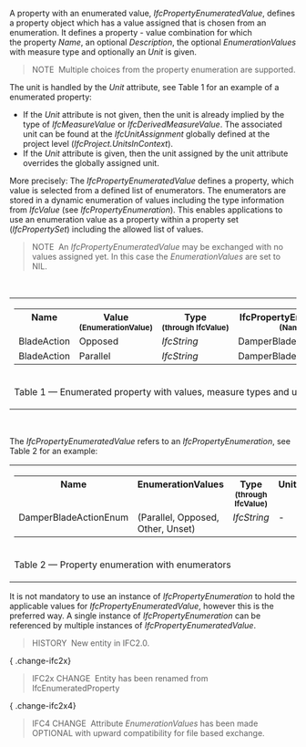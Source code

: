 A property with an enumerated value, _IfcPropertyEnumeratedValue_, defines a property object which has a value assigned that is chosen from an enumeration. It defines a property - value combination for which the property _Name_, an optional _Description_, the optional _EnumerationValues_ with measure type and optionally an _Unit_ is given.

> NOTE&nbsp; Multiple choices from the property enumeration are supported.

The unit is handled by the _Unit_ attribute, see Table 1 for an example of a enumerated property:

* If the _Unit_ attribute is not given, then the unit is already implied by the type of _IfcMeasureValue_ or _IfcDerivedMeasureValue_. The associated unit can be found at the _IfcUnitAssignment_ globally defined at the project level (_IfcProject.UnitsInContext_).
* If the _Unit_ attribute is given, then the unit assigned by the unit attribute overrides the globally assigned unit.

More precisely: The _IfcPropertyEnumeratedValue_ defines a property, which value is selected from a defined list of enumerators. The enumerators are stored in a dynamic enumeration of values including the type information from _IfcValue_ (see _IfcPropertyEnumeration_). This enables applications to use an enumeration value as a property within a property set (_IfcPropertySet_) including the allowed list of values.

> NOTE&nbsp; An _IfcPropertyEnumeratedValue_ may be exchanged with no values assigned yet. In this case the _EnumerationValues_ are set to NIL.

&nbsp;

<table>
 <tr>
  <td>
   <table class="gridtable">
    <tr valign="top">
     <th width="15%">Name</th>
     <th width="30%">Value<br> <span style="font-size:smaller">(EnumerationValue)</span></th>
     <th width="25%">Type<br> <span style="font-size:smaller">(through&nbsp;IfcValue)</span></th>
     <th width="30%">IfcPropertyEnumeration<br> <span style="font-size:smaller">(Name)</span></th>
    </tr>
    <tr>
     <td>BladeAction</td>
     <td>Opposed</td>
     <td><em>IfcString</em></td>
     <td>DamperBladeActionEnum</td>
    </tr>
    <tr>
     <td>BladeAction</td>
     <td>Parallel</td>
     <td><em>IfcString</em></td>
     <td>DamperBladeActionEnum</td>
    </tr>
   </table>
  </td>
 </tr>
 <tr>
  <td><p class="table">Table 1 &mdash; Enumerated property with values, measure types and units</p></td>
 </tr>
</table>

&nbsp;

The _IfcPropertyEnumeratedValue_ refers to an _IfcPropertyEnumeration_, see Table 2 for an example:

<table>
 <tr>
  <td>
   <table class="gridtable">
    <tr valign="top">
     <th width="30%"><b>Name</b></th>
     <th width="30%"><b>EnumerationValues</b></th>
     <th width="25%"><b>Type<br></b> <span style="font-size:smaller">(through IfcValue)</span></th>
     <th width="15%"><b>Unit</b></th>
    </tr>
    <tr valign="top">
     <td>DamperBladeActionEnum</td>
     <td>(Parallel, Opposed, Other, Unset)</td>
     <td><em>IfcString</em></td>
     <td>-</td>
    </tr>
   </table>
  </td>
 </tr>
 <tr>
  <td><p class="table">Table 2 &mdash; Property enumeration with enumerators</p></td>
 </tr>
</table>

It is not mandatory to use an instance of _IfcPropertyEnumeration_ to hold the applicable values for _IfcPropertyEnumeratedValue_, however this is the preferred way. A single instance of _IfcPropertyEnumeration_ can be referenced by multiple instances of _IfcPropertyEnumeratedValue_.

> HISTORY&nbsp; New entity in IFC2.0.

{ .change-ifc2x}
> IFC2x CHANGE&nbsp; Entity has been renamed from IfcEnumeratedProperty

{ .change-ifc2x4}
> IFC4 CHANGE&nbsp; Attribute _EnumerationValues_ has been made OPTIONAL with upward compatibility for file based exchange.
